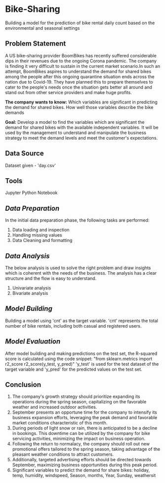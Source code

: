 # Bike-Sharing
Building a model for the prediction of bike rental daily count based on the environmental and seasonal settings

## Problem Statement
A US bike-sharing provider BoomBikes has recently suffered considerable dips in their revenues due to the ongoing Corona pandemic. The company is finding it very difficult to sustain in the current market scenario.In such an attempt, BoomBikes aspires to understand the demand for shared bikes among the people after this ongoing quarantine situation ends across the nation due to Covid-19. They have planned this to prepare themselves to cater to the people's needs once the situation gets better all around and stand out from other service providers and make huge profits.

<b>The company wants to know:</b>
Which variables are significant in predicting the demand for shared bikes. How well those variables describe the bike demands

<b>Goal:</b>
Develop a model to find the variables which are significant the demand for shared bikes with the available independent variables.
It will be used by the management to understand and manipulate the business strategy to meet the demand levels and meet the customer's expectations.

## Data Source
Dataset given - 'day.csv'

## Tools
Jupyter Python Notebook

## <i>Data Preparation</i>
In the initial data preparation phase, the following tasks are performed:
1. Data loading and inspection
2. Handling missing values
3. Data Cleaning and formatting

## <i>Data Analysis</i>
The below analysis is used to solve the right problem and draw insights which is coherent with the needs of the business. The analysis has a clear structure and the flow is easy to understand.
1. Univariate analysis
2. Bivariate analysis

## <i>Model Building</i>
Building a model using 'cnt' as the target variable. 'cnt' represents the total number of bike rentals, including both casual and registered users.

## <i>Model Evaluation</i>
After model building and making predictions on the test set, the R-squared score is calculated using the code snippet:
"from sklearn.metrics import r2_score
r2_score(y_test, y_pred)"
'y_test' is used for the test dataset of the target variable and 'y_pred' for the predicted values on the test set.

## Conclusion
1. The company's growth strategy should prioritize expanding its operations during the spring season, capitalizing on the favorable weather and increased outdoor activities.
2. September presents an opportune time for the company to intensify its business expansion efforts, leveraging the peak demand and favorable market conditions characteristic of this month.
3. During periods of light snow or rain, there is anticipated to be a decline in bookings. This downtime can be utilized by the company for bike servicing activities, minimizing the impact on business operation.
4. Following the return to normalacy, the company should roll out new promotional offers tailored to the spring season, taking advantage of the pleasant weather conditions to attract customers.
5. Additionally, targeted advertising efforts should be directed towards September, maximizing business opportunities during this peak period.
6. Significant variables to predict the demand for share bikes: holiday, temp, humidity, windspeed, Season, months, Year, Sunday, weathersit
